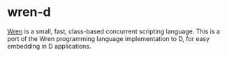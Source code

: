 # wren-d

[Wren](https://wren.io/) is a small, fast, class-based concurrent scripting language.
This is a port of the Wren programming language implementation to D, for easy embedding in D applications.
